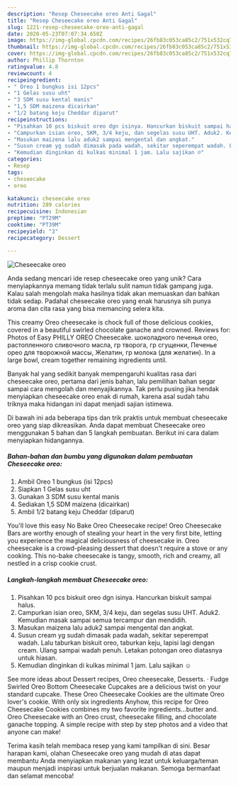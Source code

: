 ```yaml
---
description: "Resep Cheseecake oreo Anti Gagal"
title: "Resep Cheseecake oreo Anti Gagal"
slug: 1221-resep-cheseecake-oreo-anti-gagal
date: 2020-05-23T07:07:34.650Z
image: https://img-global.cpcdn.com/recipes/26fb83c053ca85c2/751x532cq70/cheseecake-oreo-foto-resep-utama.jpg
thumbnail: https://img-global.cpcdn.com/recipes/26fb83c053ca85c2/751x532cq70/cheseecake-oreo-foto-resep-utama.jpg
cover: https://img-global.cpcdn.com/recipes/26fb83c053ca85c2/751x532cq70/cheseecake-oreo-foto-resep-utama.jpg
author: Phillip Thornton
ratingvalue: 4.8
reviewcount: 4
recipeingredient:
- " Oreo 1 bungkus isi 12pcs"
- "1 Gelas susu uht"
- "3 SDM susu kental manis"
- "1,5 SDM maizena dicairkan"
- "1/2 batang keju Cheddar diparut"
recipeinstructions:
- "Pisahkan 10 pcs biskuit oreo dgn isinya. Hancurkan biskuit sampai halus."
- "Campurkan isian oreo, SKM, 3/4 keju, dan segelas susu UHT. Aduk2. Kemudian masak sampai semua tercampur dan mendidih."
- "Masukan maizena lalu aduk2 sampai mengental dan angkat."
- "Susun cream yg sudah dimasak pada wadah, sekitar seperempat wadah. Lalu taburkan biskuit oreo, taburkan keju, lapisi lagi dengan cream. Ulang sampai wadah penuh. Letakan potongan oreo diatasnya untuk hiasan."
- "Kemudian dinginkan di kulkas minimal 1 jam. Lalu sajikan ☺"
categories:
- Resep
tags:
- cheseecake
- oreo

katakunci: cheseecake oreo 
nutrition: 289 calories
recipecuisine: Indonesian
preptime: "PT29M"
cooktime: "PT39M"
recipeyield: "3"
recipecategory: Dessert

---
```



![Cheseecake oreo](https://img-global.cpcdn.com/recipes/26fb83c053ca85c2/751x532cq70/cheseecake-oreo-foto-resep-utama.jpg)

Anda sedang mencari ide resep cheseecake oreo yang unik? Cara menyiapkannya memang tidak terlalu sulit namun tidak gampang juga. Kalau salah mengolah maka hasilnya tidak akan memuaskan dan bahkan tidak sedap. Padahal cheseecake oreo yang enak harusnya sih punya aroma dan cita rasa yang bisa memancing selera kita.

This creamy Oreo cheesecake is chock full of those delicious cookies, covered in a beautiful swirled chocolate ganache and crowned. Reviews for: Photos of Easy PHILLY OREO Cheesecake. шоколадного печенья oreo, растопленного сливочного масла, гр творога, гр сгущенки, Печенье орео для творожной массы, Желатин, гр молока (для желатин). In a large bowl, cream together remaining ingredients until.

Banyak hal yang sedikit banyak mempengaruhi kualitas rasa dari cheseecake oreo, pertama dari jenis bahan, lalu pemilihan bahan segar sampai cara mengolah dan menyajikannya. Tak perlu pusing jika hendak menyiapkan cheseecake oreo enak di rumah, karena asal sudah tahu triknya maka hidangan ini dapat menjadi sajian istimewa.


Di bawah ini ada beberapa tips dan trik praktis untuk membuat cheseecake oreo yang siap dikreasikan. Anda dapat membuat Cheseecake oreo menggunakan 5 bahan dan 5 langkah pembuatan. Berikut ini cara dalam menyiapkan hidangannya.

<!--inarticleads1-->

##### Bahan-bahan dan bumbu yang digunakan dalam pembuatan Cheseecake oreo:

1. Ambil  Oreo 1 bungkus (isi 12pcs)
1. Siapkan 1 Gelas susu uht
1. Gunakan 3 SDM susu kental manis
1. Sediakan 1,5 SDM maizena (dicairkan)
1. Ambil 1/2 batang keju Cheddar (diparut)


You&#39;ll love this easy No Bake Oreo Cheesecake recipe! Oreo Cheesecake Bars are worthy enough of stealing your heart in the very first bite, letting you experience the magical deliciousness of cheesecake in. Oreo cheesecake is a crowd-pleasing dessert that doesn&#39;t require a stove or any cooking. This no-bake cheesecake is tangy, smooth, rich and creamy, all nestled in a crisp cookie crust. 

<!--inarticleads2-->

##### Langkah-langkah membuat Cheseecake oreo:

1. Pisahkan 10 pcs biskuit oreo dgn isinya. Hancurkan biskuit sampai halus.
1. Campurkan isian oreo, SKM, 3/4 keju, dan segelas susu UHT. Aduk2. Kemudian masak sampai semua tercampur dan mendidih.
1. Masukan maizena lalu aduk2 sampai mengental dan angkat.
1. Susun cream yg sudah dimasak pada wadah, sekitar seperempat wadah. Lalu taburkan biskuit oreo, taburkan keju, lapisi lagi dengan cream. Ulang sampai wadah penuh. Letakan potongan oreo diatasnya untuk hiasan.
1. Kemudian dinginkan di kulkas minimal 1 jam. Lalu sajikan ☺


See more ideas about Dessert recipes, Oreo cheesecake, Desserts. · Fudge Swirled Oreo Bottom Cheesecake Cupcakes are a delicious twist on your standard cupcake. These Oreo Cheesecake Cookies are the ultimate Oreo lover&#39;s cookie. With only six ingredients Anyhow, this recipe for Oreo Cheesecake Cookies combines my two favorite ingredients…butter and. Oreo Cheesecake with an Oreo crust, cheesecake filling, and chocolate ganache topping. A simple recipe with step by step photos and a video that anyone can make! 

Terima kasih telah membaca resep yang kami tampilkan di sini. Besar harapan kami, olahan Cheseecake oreo yang mudah di atas dapat membantu Anda menyiapkan makanan yang lezat untuk keluarga/teman maupun menjadi inspirasi untuk berjualan makanan. Semoga bermanfaat dan selamat mencoba!
